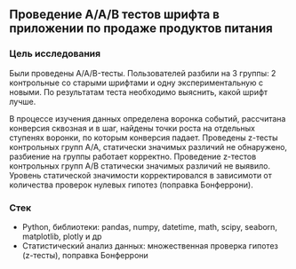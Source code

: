 ## Проведение A/A/B тестов шрифта в приложении по продаже продуктов питания

### Цель исследования
Были проведены A/A/B-тесты. Пользователей разбили на 3 группы: 2 контрольные со старыми шрифтами и одну экспериментальную с новыми. По результатам теста необходимо выяснить, какой шрифт лучше.

В процессе изучения данных определена воронка событий, рассчитана конверсия сквозная и в шаг, найдены точки роста на отдельных ступенях воронки, по которым конверсия падает. Проведены z-тесты контрольных групп А/А, статически значимых различий не обнаружено, разбиение на группы работает корректно. Проведение z-тестов контрольных групп A/B статически значимых различий не выявило. Уровень статической значимости корректировался в зависимоти от количества проверок нулевых гипотез (поправка Бонферрони).

### Стек

- Python, библиотеки: pandas, numpy, datetime, math, scipy, seaborn, matplotlib, plotly и др
- Статистический анализ данных: множественная проверка гипотез (z-тесты), поправка Бонферрони
